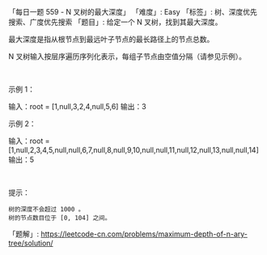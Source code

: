 「每日一题 559 - N 叉树的最大深度」
「难度」: Easy
「标签」: 树、深度优先搜索、广度优先搜索
「题目」: 给定一个 N 叉树，找到其最大深度。

最大深度是指从根节点到最远叶子节点的最长路径上的节点总数。

N 叉树输入按层序遍历序列化表示，每组子节点由空值分隔（请参见示例）。

 

示例 1：



输入：root = [1,null,3,2,4,null,5,6]
输出：3


示例 2：



输入：root = [1,null,2,3,4,5,null,null,6,7,null,8,null,9,10,null,null,11,null,12,null,13,null,null,14]
输出：5


 

提示：


	树的深度不会超过 1000 。
	树的节点数目位于 [0, 104] 之间。



「题解」: https://leetcode-cn.com/problems/maximum-depth-of-n-ary-tree/solution/